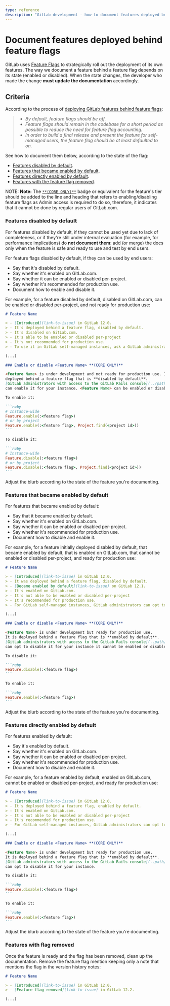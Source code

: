 ```yaml
---
type: reference
description: "GitLab development - how to document features deployed behind feature flags"
---
```


# Document features deployed behind feature flags

GitLab uses [Feature Flags](../feature_flags/index.md) to strategically roll
out the deployment of its own features. The way we document a feature behind a
feature flag depends on its state (enabled or disabled). When the state
changes, the developer who made the change **must update the documentation**
accordingly.

## Criteria

According to the process of [deploying GitLab features behind feature flags](../feature_flags/process.md):

> - _By default, feature flags should be off._
> - _Feature flags should remain in the codebase for a short period as possible to reduce the need for feature flag accounting._
> - _In order to build a final release and present the feature for self-managed users, the feature flag should be at least defaulted to on._

See how to document them below, according to the state of the flag:

- [Features disabled by default](#features-disabled-by-default).
- [Features that became enabled by default](#features-that-became-enabled-by-default).
- [Features directly enabled by default](#features-directly-enabled-by-default).
- [Features with the feature flag removed](#features-with-flag-removed).

NOTE: **Note:**
The [`**(CORE ONLY)**`](styleguide.md#product-badges) badge or equivalent for
the feature's tier should be added to the line and heading that refers to
enabling/disabling feature flags as Admin access is required to do so,
therefore, it indicates that it cannot be done by regular users of GitLab.com.

### Features disabled by default

For features disabled by default, if they cannot be used yet due to lack of
completeness, or if they're still under internal evaluation (for example, for
performance implications) do **not document them**: add (or merge) the docs
only when the feature is safe and ready to use and test by end users.

For feature flags disabled by default, if they can be used by end users:

- Say that it's disabled by default.
- Say whether it's enabled on GitLab.com.
- Say whether it can be enabled or disabled per-project.
- Say whether it's recommended for production use.
- Document how to enable and disable it.

For example, for a feature disabled by default, disabled on GitLab.com, can be enabled or disabled per-project, and
not ready for production use:

````markdown
# Feature Name

> - [Introduced](link-to-issue) in GitLab 12.0.
> - It's deployed behind a feature flag, disabled by default.
> - It's disabled on GitLab.com.
> - It's able to be enabled or disabled per-project
> - It's not recommended for production use.
> - To use it in GitLab self-managed instances, ask a GitLab administrator to [enable it](#anchor-to-section). **(CORE ONLY)**

(...)

### Enable or disable <Feature Name> **(CORE ONLY)**

<Feature Name> is under development and not ready for production use. It is
deployed behind a feature flag that is **disabled by default**.
[GitLab administrators with access to the GitLab Rails console](../path/to/administration/feature_flags.md)
can enable it for your instance. <Feature Name> can be enabled or disabled per-project

To enable it:

```ruby
# Instance-wide
Feature.enable(:<feature flag>)
# or by project
Feature.enable(:<feature flag>, Project.find(<project id>))
```

To disable it:

```ruby
# Instance-wide
Feature.disable(:<feature flag>)
# or by project
Feature.disable(:<feature flag>, Project.find(<project id>))
```
````

Adjust the blurb according to the state of the feature you're documenting.

### Features that became enabled by default

For features that became enabled by default:

- Say that it became enabled by default.
- Say whether it's enabled on GitLab.com.
- Say whether it can be enabled or disabled per-project.
- Say whether it's recommended for production use.
- Document how to disable and enable it.

For example, for a feature initially deployed disabled by default, that became enabled by default, that is enabled on GitLab.com, that cannot be enabled or disabled per-project, and ready for production use:

````markdown
# Feature Name

> - [Introduced](link-to-issue) in GitLab 12.0.
> - It was deployed behind a feature flag, disabled by default.
> - [Became enabled by default](link-to-issue) on GitLab 12.1.
> - It's enabled on GitLab.com.
> - It's not able to be enabled or disabled per-project
> - It's recommended for production use.
> - For GitLab self-managed instances, GitLab administrators can opt to [disable it](#anchor-to-section). **(CORE ONLY)**

(...)

### Enable or disable <Feature Name> **(CORE ONLY)**

<Feature Name> is under development but ready for production use.
It is deployed behind a feature flag that is **enabled by default**.
[GitLab administrators with access to the GitLab Rails console](..path/to/administration/feature_flags.md)
can opt to disable it for your instance it cannot be enabled or disabled per-project.

To disable it:

```ruby
Feature.disable(:<feature flag>)
```

To enable it:

```ruby
Feature.enable(:<feature flag>)
```
````

Adjust the blurb according to the state of the feature you're documenting.

### Features directly enabled by default

For features enabled by default:

- Say it's enabled by default.
- Say whether it's enabled on GitLab.com.
- Say whether it can be enabled or disabled per-project.
- Say whether it's recommended for production use.
- Document how to disable and enable it.

For example, for a feature enabled by default, enabled on GitLab.com, cannot be enabled or disabled per-project, and ready for production use:

````markdown
# Feature Name

> - [Introduced](link-to-issue) in GitLab 12.0.
> - It's deployed behind a feature flag, enabled by default.
> - It's enabled on GitLab.com.
> - It's not able to be enabled or disabled per-project
> - It's recommended for production use.
> - For GitLab self-managed instances, GitLab administrators can opt to [disable it](#anchor-to-section). **(CORE ONLY)**

(...)

### Enable or disable <Feature Name> **(CORE ONLY)**

<Feature Name> is under development but ready for production use.
It is deployed behind a feature flag that is **enabled by default**.
[GitLab administrators with access to the GitLab Rails console](..path/to/administration/feature_flags.md)
can opt to disable it for your instance.

To disable it:

```ruby
Feature.disable(:<feature flag>)
```

To enable it:

```ruby
Feature.enable(:<feature flag>)
```
````

Adjust the blurb according to the state of the feature you're documenting.

### Features with flag removed

Once the feature is ready and the flag has been removed, clean up the
documentation. Remove the feature flag mention keeping only a note that
mentions the flag in the version history notes:

````markdown
# Feature Name

> - [Introduced](link-to-issue) in GitLab 12.0.
> - [Feature flag removed](link-to-issue) in GitLab 12.2.

(...)

````
